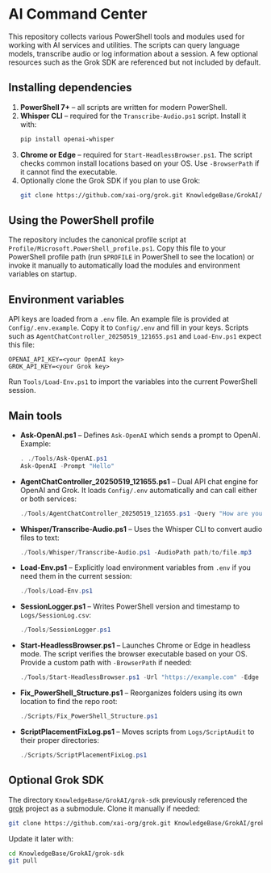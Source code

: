 # AI Command Center

This repository collects various PowerShell tools and modules used for working with AI services and utilities. The scripts can query language models, transcribe audio or log information about a session. A few optional resources such as the Grok SDK are referenced but not included by default.

## Installing dependencies

1. **PowerShell 7+** – all scripts are written for modern PowerShell.
2. **Whisper CLI** – required for the `Transcribe-Audio.ps1` script. Install it with:
   ```bash
   pip install openai-whisper
   ```
3. **Chrome or Edge** – required for `Start-HeadlessBrowser.ps1`. The script checks
   common install locations based on your OS. Use `-BrowserPath` if it cannot find the executable.
4. Optionally clone the Grok SDK if you plan to use Grok:
   ```bash
   git clone https://github.com/xai-org/grok.git KnowledgeBase/GrokAI/grok-sdk
   ```

## Using the PowerShell profile

The repository includes the canonical profile script at `Profile/Microsoft.PowerShell_profile.ps1`.
Copy this file to your PowerShell profile path (run `$PROFILE` in PowerShell to see the location) or invoke it manually to automatically load the modules and environment variables on startup.

## Environment variables

API keys are loaded from a `.env` file. An example file is provided at `Config/.env.example`. Copy it to `Config/.env` and fill in your keys. Scripts such as `AgentChatController_20250519_121655.ps1` and `Load-Env.ps1` expect this file:

```
OPENAI_API_KEY=<your OpenAI key>
GROK_API_KEY=<your Grok key>
```

Run `Tools/Load-Env.ps1` to import the variables into the current PowerShell session.

## Main tools

- **Ask-OpenAI.ps1** – Defines `Ask-OpenAI` which sends a prompt to OpenAI. Example:
  ```powershell
  . ./Tools/Ask-OpenAI.ps1
  Ask-OpenAI -Prompt "Hello"
  ```
- **AgentChatController_20250519_121655.ps1** – Dual API chat engine for OpenAI and Grok. It loads `Config/.env` automatically and can call either or both services:
  ```powershell
  ./Tools/AgentChatController_20250519_121655.ps1 -Query "How are you?" -Mode Both
  ```
- **Whisper/Transcribe-Audio.ps1** – Uses the Whisper CLI to convert audio files to text:
  ```powershell
  ./Tools/Whisper/Transcribe-Audio.ps1 -AudioPath path/to/file.mp3
  ```
- **Load-Env.ps1** – Explicitly load environment variables from `.env` if you need them in the current session:
  ```powershell
  ./Tools/Load-Env.ps1
  ```
- **SessionLogger.ps1** – Writes PowerShell version and timestamp to `Logs/SessionLog.csv`:
  ```powershell
  ./Tools/SessionLogger.ps1
  ```
- **Start-HeadlessBrowser.ps1** – Launches Chrome or Edge in headless mode. The
  script verifies the browser executable based on your OS. Provide a custom path
  with `-BrowserPath` if needed:
  ```powershell
  ./Tools/Start-HeadlessBrowser.ps1 -Url "https://example.com" -Edge
  ```
- **Fix_PowerShell_Structure.ps1** – Reorganizes folders using its own location to find the repo root:
  ```powershell
  ./Scripts/Fix_PowerShell_Structure.ps1
  ```
- **ScriptPlacementFixLog.ps1** – Moves scripts from `Logs/ScriptAudit` to their proper directories:
  ```powershell
  ./Scripts/ScriptPlacementFixLog.ps1
  ```

## Optional Grok SDK

The directory `KnowledgeBase/GrokAI/grok-sdk` previously referenced the [grok](https://github.com/xai-org/grok) project as a submodule. Clone it manually if needed:
```bash
git clone https://github.com/xai-org/grok.git KnowledgeBase/GrokAI/grok-sdk
```
Update it later with:
```bash
cd KnowledgeBase/GrokAI/grok-sdk
git pull
```
